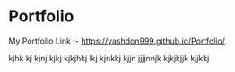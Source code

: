 # Portfolio
My Portfolio Link :-
https://yashdon999.github.io/Portfolio/

kjhk
kj
kjnj
kjkj
kjkjhkj
lkj
kjnkkj
kjjn
jjjjnnjk
kjkjkjjk
kjjkkj
